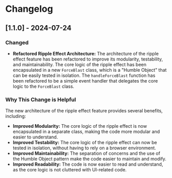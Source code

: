 # Changelog

## [1.1.0] - 2024-07-24

### Changed

-   **Refactored Ripple Effect Architecture:** The architecture of the ripple effect feature has been refactored to improve its modularity, testability, and maintainability. The core logic of the ripple effect has been encapsulated in a new `ForceBlast` class, which is a "Humble Object" that can be easily tested in isolation. The `handleForceBlast` function has been refactored to be a simple event handler that delegates the core logic to the `ForceBlast` class.

### Why This Change is Helpful

The new architecture of the ripple effect feature provides several benefits, including:

-   **Improved Modularity:** The core logic of the ripple effect is now encapsulated in a separate class, making the code more modular and easier to understand.
-   **Improved Testability:** The core logic of the ripple effect can now be tested in isolation, without having to rely on a browser environment.
-   **Improved Maintainability:** The separation of concerns and the use of the Humble Object pattern make the code easier to maintain and modify.
-   **Improved Readability:** The code is now easier to read and understand, as the core logic is not cluttered with UI-related code.
